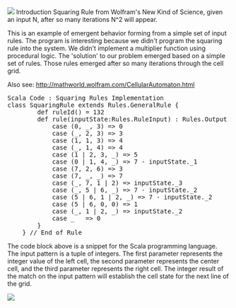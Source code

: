 
<img src="https://github.com/berlinbrown/CellularAutomataExamples/raw/master/media/screenshot_squaring_1.png" />
Introduction
Squaring Rule from Wolfram's New Kind of Science, given an input N, after so many iterations N^2 will appear.

This is an example of emergent behavior forming from a simple set of input rules. The program is interesting because we didn't program the squaring rule into the system. We didn't implement a multiplier function using procedural logic. The 'solution' to our problem emerged based on a simple set of rules. Those rules emerged after so many iterations through the cell grid.

Also see: http://mathworld.wolfram.com/CellularAutomaton.html
<pre>
Scala Code : Squaring Rules Implementation
class SquaringRule extends Rules.GeneralRule {
        def ruleId() = 132
        def rule(inputState:Rules.RuleInput) : Rules.Output = inputState match {
            case (0, _, 3) => 0
            case (_, 2, 3) => 3
            case (1, 1, 3) => 4
            case (_, 1, 4) => 4
            case (1 | 2, 3, _) => 5
            case (0 | 1, 4, _) => 7 - inputState._1 
            case (7, 2, 6) => 3
            case (7, _, _) => 7           
            case (_, 7, 1 | 2) => inputState._3
            case (_, 5 | 6, _) => 7 - inputState._2          
            case (5 | 6, 1 | 2, _) => 7 - inputState._2
            case (5 | 6, 0, 0) => 1
            case (_, 1 | 2, _) => inputState._2
            case _   => 0            
        }
    } // End of Rule 
</pre>
The code block above is a snippet for the Scala programming language. The input pattern is a tuple of integers. The first parameter represents the integer value of the left cell, the second parameter represents the center cell, and the third parameter represents the right cell. The integer result of the match on the input pattern will establish the cell state for the next line of the grid.



<img src="https://github.com/berlinbrown/SkeletonJavaOpenGLScene/raw/master/media/screenshot_with_ce
llular_demo.png" />
